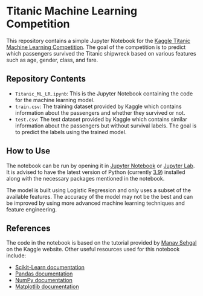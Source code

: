 # Titanic Machine Learning Competition

This repository contains a simple Jupyter Notebook for the [Kaggle Titanic Machine Learning Competition](https://www.kaggle.com/c/titanic). The goal of the competition is to predict which passengers survived the Titanic shipwreck based on various features such as age, gender, class, and fare.

## Repository Contents

- `Titanic_ML_LR.ipynb`: This is the Jupyter Notebook containing the code for the machine learning model.
- `train.csv`: The training dataset provided by Kaggle which contains information about the passengers and whether they survived or not.
- `test.csv`: The test dataset provided by Kaggle which contains similar information about the passengers but without survival labels. The goal is to predict the labels using the trained model.

## How to Use

The notebook can be run by opening it in [Jupyter Notebook](https://jupyter.org/install) or [Jupyter Lab](https://jupyterlab.readthedocs.io/en/stable/getting_started/installation.html). It is advised to have the latest version of Python (currently [3.9](https://www.python.org/downloads/)) installed along with the necessary packages mentioned in the notebook.

The model is built using Logistic Regression and only uses a subset of the available features. The accuracy of the model may not be the best and can be improved by using more advanced machine learning techniques and feature engineering.

## References

The code in the notebook is based on the tutorial provided by [Manav Sehgal](https://www.kaggle.com/startupsci/titanic-data-science-solutions) on the Kaggle website. Other useful resources used for this notebook include:

- [Scikit-Learn documentation](https://scikit-learn.org/stable/documentation.html)
- [Pandas documentation](https://pandas.pydata.org/docs/)
- [NumPy documentation](https://numpy.org/doc/)
- [Matplotlib documentation](https://matplotlib.org/stable/contents.html)
